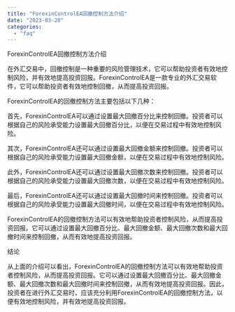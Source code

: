 ```yaml
---
title: "ForexinControlEA回撤控制方法介绍"
date: "2023-03-20"
categories: 
  - "faq"
---
```


ForexinControlEA回撤控制方法介绍

在外汇交易中，回撤控制是一种重要的风险管理技术，它可以帮助投资者有效地控制风险，并有效地提高投资回报。ForexinControlEA是一款专业的外汇交易软件，它可以帮助投资者有效地控制回撤，从而提高投资回报。

ForexinControlEA的回撤控制方法主要包括以下几种：

首先，ForexinControlEA可以通过设置最大回撤百分比来控制回撤。投资者可以根据自己的风险承受能力设置最大回撤百分比，以便在交易过程中有效地控制风险。

其次，ForexinControlEA还可以通过设置最大回撤金额来控制回撤。投资者可以根据自己的风险承受能力设置最大回撤金额，以便在交易过程中有效地控制风险。

此外，ForexinControlEA还可以通过设置最大回撤次数来控制回撤。投资者可以根据自己的风险承受能力设置最大回撤次数，以便在交易过程中有效地控制风险。

最后，ForexinControlEA还可以通过设置最大回撤时间来控制回撤。投资者可以根据自己的风险承受能力设置最大回撤时间，以便在交易过程中有效地控制风险。

ForexinControlEA的回撤控制方法可以有效地帮助投资者控制风险，从而提高投资回报。它可以通过设置最大回撤百分比、最大回撤金额、最大回撤次数和最大回撤时间来控制回撤，从而有效地提高投资回报。

结论

从上面的介绍可以看出，ForexinControlEA的回撤控制方法可以有效地帮助投资者控制风险，从而提高投资回报。它可以通过设置最大回撤百分比、最大回撤金额、最大回撤次数和最大回撤时间来控制回撤，从而有效地提高投资回报。因此，投资者在进行外汇交易时，应该充分利用ForexinControlEA的回撤控制方法，以便有效地控制风险，并有效地提高投资回报。
